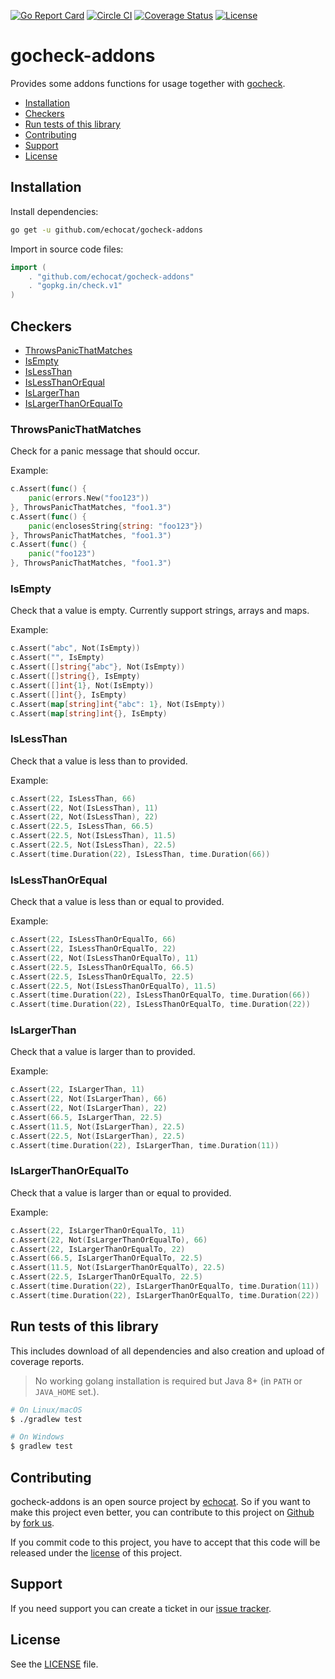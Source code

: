 [![Go Report Card](https://goreportcard.com/badge/github.com/echocat/gocheck-addons)](https://goreportcard.com/report/github.com/echocat/gocheck-addons)
[![Circle CI](https://img.shields.io/circleci/project/echocat/gocheck-addons.svg?style=flat-square)](https://circleci.com/gh/echocat/gocheck-addons)
[![Coverage Status](https://img.shields.io/coveralls/echocat/gocheck-addons/master.svg?style=flat-square)](https://coveralls.io/github/echocat/gocheck-addons?branch=master)
[![License](https://img.shields.io/github/license/echocat/gocheck-addons.svg?style=flat-square)](LICENSE)

# gocheck-addons

Provides some addons functions for usage together with [gocheck](http://labix.org/gocheck).

* [Installation](#installation)
* [Checkers](#checkers)
* [Run tests of this library](#run-tests-of-this-library)
* [Contributing](#contributing)
* [Support](#support)
* [License](#license)

## Installation

Install dependencies:
```bash
go get -u github.com/echocat/gocheck-addons
```

Import in source code files:
```go
import (
	. "github.com/echocat/gocheck-addons"
	. "gopkg.in/check.v1"
)
```

## Checkers

* [ThrowsPanicThatMatches](#throwspanicthatmatches)
* [IsEmpty](#isempty)
* [IsLessThan](#islessthan)
* [IsLessThanOrEqual](#islessthanorequal)
* [IsLargerThan](#islargerthan)
* [IsLargerThanOrEqualTo](#islargerthanorequalto)

### ThrowsPanicThatMatches

Check for a panic message that should occur.

Example:
```go
c.Assert(func() {
    panic(errors.New("foo123"))
}, ThrowsPanicThatMatches, "foo1.3")
c.Assert(func() {
    panic(enclosesString{string: "foo123"})
}, ThrowsPanicThatMatches, "foo1.3")
c.Assert(func() {
    panic("foo123")
}, ThrowsPanicThatMatches, "foo1.3")
```

### IsEmpty

Check that a value is empty. Currently support strings, arrays and maps.

Example:
```go
c.Assert("abc", Not(IsEmpty))
c.Assert("", IsEmpty)
c.Assert([]string{"abc"}, Not(IsEmpty))
c.Assert([]string{}, IsEmpty)
c.Assert([]int{1}, Not(IsEmpty))
c.Assert([]int{}, IsEmpty)
c.Assert(map[string]int{"abc": 1}, Not(IsEmpty))
c.Assert(map[string]int{}, IsEmpty)
```

### IsLessThan

Check that a value is less than to provided.

Example:
```go
c.Assert(22, IsLessThan, 66)
c.Assert(22, Not(IsLessThan), 11)
c.Assert(22, Not(IsLessThan), 22)
c.Assert(22.5, IsLessThan, 66.5)
c.Assert(22.5, Not(IsLessThan), 11.5)
c.Assert(22.5, Not(IsLessThan), 22.5)
c.Assert(time.Duration(22), IsLessThan, time.Duration(66))
```

### IsLessThanOrEqual

Check that a value is less than or equal to provided.

Example:
```go
c.Assert(22, IsLessThanOrEqualTo, 66)
c.Assert(22, IsLessThanOrEqualTo, 22)
c.Assert(22, Not(IsLessThanOrEqualTo), 11)
c.Assert(22.5, IsLessThanOrEqualTo, 66.5)
c.Assert(22.5, IsLessThanOrEqualTo, 22.5)
c.Assert(22.5, Not(IsLessThanOrEqualTo), 11.5)
c.Assert(time.Duration(22), IsLessThanOrEqualTo, time.Duration(66))
c.Assert(time.Duration(22), IsLessThanOrEqualTo, time.Duration(22))
```

### IsLargerThan

Check that a value is larger than to provided.

Example:
```go
c.Assert(22, IsLargerThan, 11)
c.Assert(22, Not(IsLargerThan), 66)
c.Assert(22, Not(IsLargerThan), 22)
c.Assert(66.5, IsLargerThan, 22.5)
c.Assert(11.5, Not(IsLargerThan), 22.5)
c.Assert(22.5, Not(IsLargerThan), 22.5)
c.Assert(time.Duration(22), IsLargerThan, time.Duration(11))
```

### IsLargerThanOrEqualTo

Check that a value is larger than or equal to provided.

Example:
```go
c.Assert(22, IsLargerThanOrEqualTo, 11)
c.Assert(22, Not(IsLargerThanOrEqualTo), 66)
c.Assert(22, IsLargerThanOrEqualTo, 22)
c.Assert(66.5, IsLargerThanOrEqualTo, 22.5)
c.Assert(11.5, Not(IsLargerThanOrEqualTo), 22.5)
c.Assert(22.5, IsLargerThanOrEqualTo, 22.5)
c.Assert(time.Duration(22), IsLargerThanOrEqualTo, time.Duration(11))
c.Assert(time.Duration(22), IsLargerThanOrEqualTo, time.Duration(22))
```

## Run tests of this library

This includes download of all dependencies and also creation and upload of coverage reports.

> No working golang installation is required but Java 8+ (in ``PATH`` or ``JAVA_HOME`` set.).

```bash
# On Linux/macOS
$ ./gradlew test

# On Windows
$ gradlew test
```

## Contributing

gocheck-addons is an open source project by [echocat](https://echocat.org).
So if you want to make this project even better, you can contribute to this project on [Github](https://github.com/echocat/gocheck-addons)
by [fork us](https://github.com/echocat/gocheck-addons/fork).

If you commit code to this project, you have to accept that this code will be released under the [license](#license) of this project.

## Support

If you need support you can create a ticket in our [issue tracker](https://github.com/echocat/gocheck-addons/issues).

## License

See the [LICENSE](LICENSE) file.
